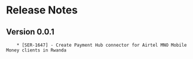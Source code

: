# Release Notes

## Version 0.0.1

        * [SER-1647] - Create Payment Hub connector for Airtel MNO Mobile Money clients in Rwanda